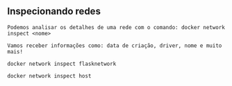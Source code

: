 ## Inspecionando redes

```
Podemos analisar os detalhes de uma rede com o comando: docker network inspect <nome>
```

```
Vamos receber informações como: data de criação, driver, nome e muito mais!
```

```
docker network inspect flasknetwork

docker network inspect host
```
